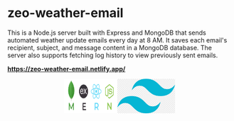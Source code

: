 # zeo-weather-email

This is a Node.js server built with Express and MongoDB that sends automated weather update emails every day at 8 AM. It saves each email's recipient, subject, and message content in a MongoDB database. The server also supports fetching log history to view previously sent emails.

<strong style="font-weight:bold; display:block; width:100%;">https://zeo-weather-email.netlify.app/</strong>

<div style=" display:flex; justify-content: center; margin: 0 auto">
<img src="/public/mern.png" alt="Description" width="120px" >
<img src="/public/tailwind.png" alt="Description" width="130px" >
</div>
